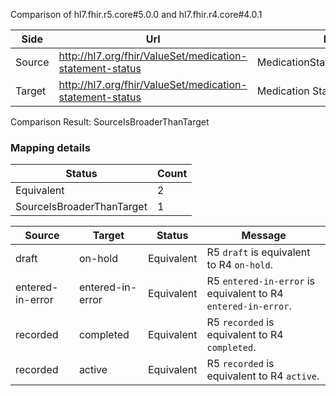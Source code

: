 Comparison of hl7.fhir.r5.core#5.0.0 and hl7.fhir.r4.core#4.0.1

| Side | Url | Name | Title | Description |
| --- | --- | --- | --- | --- |
| Source | http://hl7.org/fhir/ValueSet/medication-statement-status | MedicationStatementStatusCodes | MedicationStatement Status Codes | MedicationStatement Status Codes |
| Target | http://hl7.org/fhir/ValueSet/medication-statement-status | Medication Status Codes | Medication  status  codes | Medication Status Codes |


Comparison Result: SourceIsBroaderThanTarget


### Mapping details

| Status | Count |
| ------ | ----- |
Equivalent | 2 |
SourceIsBroaderThanTarget | 1 |


| Source | Target | Status | Message |
| ------ | ------ | ------ | ------- |
| draft | on-hold | Equivalent | R5 `draft` is equivalent to R4 `on-hold`. |
| entered-in-error | entered-in-error | Equivalent | R5 `entered-in-error` is equivalent to R4 `entered-in-error`. |
| recorded | completed | Equivalent | R5 `recorded` is equivalent to R4 `completed`. |
| recorded | active | Equivalent | R5 `recorded` is equivalent to R4 `active`. |

